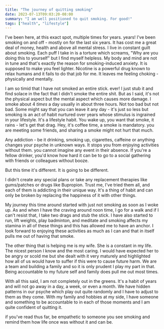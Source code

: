 ```yaml
---
title: "The journey of quitting smoking"
date: 2023-07-13T09:03:20-08:00
summary: "I am well positioned to quit smoking. For good!"
tags: ["health", "lifestyle"]
---
```


I've been here, at this exact spot, multiple times for years. years! I've been smoking on and off - mostly on for the last six years. It has cost me a great deal of money, health and above all mental stress. I live in constant guilt about smoking. Each puff I take in is a torture which screams, "Why are you doing this to yourself" but I find myself helpless. My body and mind are not in tune and that's exactly the reason for smoking-induced anxiety. It is supposed to make you feel lighter. Nicotine is a powerful drug known to relax humans and it fails to do that job for me. It leaves me feeling choking - physically and mentally.

I am so timid that I have not smoked an entire stick. ever! I just stub it and find solace in the fact that I didn't smoke the entire shit. But as I said, it's not the physical aspect but the mental aspect which causes more damage. I smoke about 4 *times* a day usually in about three hours. Not too bad but not bad. Some might say that you can leave it any day - it's just so less but smoking is an act of habit nurtured over years whose stimulus is ingrained in your lifestyle. It's a lifestyle habit. You wake up, you want that smoke, it rains - let's get that drag. Hey, it's coffee time, a smoke is mandatory. you are meeting some friends, and sharing a smoke might not hurt that much.

Any addiction - be it drinking, smoking up, cigarettes, caffeine or anything changes your psyche in unknown ways. It stops you from enjoying activities without them. you cannot imagine any event in their absence. If you're a fellow drinker, you'd know how hard it can be to go to a social gathering with friends or colleagues without booze.

But this time it's different. It is going to be different.

I didn't create any special plans or take any replacement therapies like gums/patches or drugs like Bupropion. Trust me, I've tried them all, and each of them is addicting in their unique way. It's a thing of habit and can only be broken by replacing the happiness of it with other things.

My journey this time around started with just not smoking as soon as I woke up. As and when I have the craving around noon time, I go for a walk and if I can't resist that, I take two drags and stub the stick. I have also started to run, lift weights, play badminton, and meditate and smoking affects my stamina in all of these things and this has allowed me to have an anchor. I look forward to enjoying these activities as much as I can and that in itself pulls me out of having that smoke.

The other thing that is helping me is my wife. She is a constant in my life. The nicest person I know and the most caring. I would have expected her to be angry or scold me but she dealt with it very maturely and highlighted how all of us would have to suffer if this were to cause future harm. We are a team and building a family and so it is only prudent I play my part in that. Being accountable to my future self and family does pull me out most times.

With all this said, I am not completely out in the greens. It's a habit of years and will not go away in a day, a week, or even a month. We have hidden patterns in our psyche which play out quite randomly and I have to adjust to them as they come. With my family and hobbies at my side, I have someone and something to be accountable to in each of those moments and I am quite confident of quitting it.

if you've read thus far, be empathetic to someone you see smoking and remind them how life once was without it and can be.